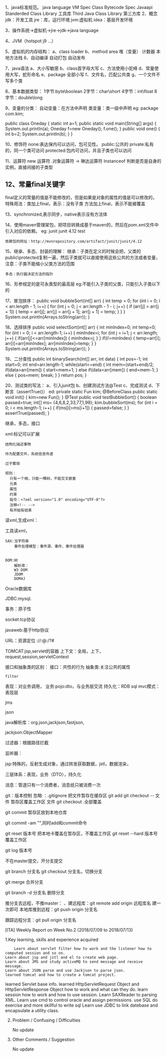 1、java标准规范。
 java language
 VM Spec
 Class Bytecode Spec
 Javaapi Standerded Class Library 工具库
 Third Java Class Library 第三方库
2、概念
  jdk：开发工具
  jre：库，运行环境
  jvm:虚拟机
  idea：基层开发环境
  
3、操作系统->虚拟机->jre->jdk->java language

4、JVM（hotspot j9 ...）

5、虚拟机的内存结构：
	a、class loader 
	b、method area 堆（变量） 计数器 本地方法栈
6、自动编译 自动打包 自动发布

7、java语法
   a、大小写敏感
   b、class首字母大写 
   c、方法使用小驼峰
   d、常量使用大写，蛇形命名
   e、package 全部小写
   f、文件名，匹配公共类
   g、一个文件不写多个类
   
   
8、基本数据类型：
  1字节:byte\boolean
  2字节：char\short
  4字节：int\float
  8字节：double\long
  
9、变量的分类：
   自动变量：在方法中声明
   类变量：类一级中声明
 eg:
   package com.kim;

   public class Oneday {
   	static int a=1;
   	public static void main(String[] args) {
   		System.out.println(a);
   		Oneday f=new Oneday();
   		f.one();
   	}
   	public void one() {
   		int b=2;
   		System.out.println(b);
   	}
   }

10、修饰符
   none:表达保内可以访问，包可见性。
   public:公共的
   private:私有的，同一个类可访问
   protected:包内可访问，并且子类也可以访问

11、运算符
   new 运算符
   .对象运算符
   -> 琳达运算符
   Instanceof 判断是否是自身的实例，直接间接的子类型

12、常量final关键字
- 
  final定义的常量的值是不能修改的，但是如果是对象的属性的值是可以修改的，
  特殊用法：类加上final，表示：没有子类
           方法加上final，表示不能被覆盖

13、synchronized,表示同步，native表示没有方法体

14、使用maven管理架包，把项目转换成基于maven的，然后在pom.xml文件中引入对应的依赖。
  eg:
    <dependencies>
        <dependency>
          <groupId>junit</groupId>
          <artifactId>junit</artifactId>
          <version>4.12</version>
          <scope>test</scope>
    	</dependency>
      </dependencies>

    依赖包的网址：http://mvnrepository.com/artifact/junit/junit/4.12

15、继承、多态、封装的理解：
   继承：子类在定义的时候会把，父类的public\protected复制一遍，然后子类就可以直接使用这些公共的方法或者变量，
        注意：子类不能缩小父类方法的范围

    多态：执行器决定方法的指针

16、形参规定的是可永类型的最高层
   eg:不能引入子类的父类，只能引入子类以下的


17、冒泡排序：
public void bubbleSort(int[] arr) {
		int temp = 0;
		for (int i = 0; i < arr.length - 1; i++) {
			for (int j = 0; j < arr.length - 1 - i; j++) {
				if (arr[j] > arr[j + 1]) {
					temp = arr[j];
					arr[j] = arr[j + 1];
					arr[j + 1] = temp;
				}
			}
		}
		System.out.println(Arrays.toString(arr));
	}

18、选择排序
	public void selectSort(int[] arr) {
		int minIndex=0;
		int temp=0;
		for (int i = 0; i < arr.length-1; i++) {
			minIndex=i;
			for (int j = i+1; j < arr.length; j++) {
				if(arr[j]<=arr[minIndex]) {
					minIndex=j;
				}
			}
			if(i!=minIndex) {
				temp=arr[i];
				arr[i]=arr[minIndex];
				arr[minIndex]=temp;
			}
		}
		System.out.println(Arrays.toString(arr));
	}

19、二分查找
	public int binarySearch(int[] arr, int data) {
		int pos=-1;
		int start=0;
		int end=arr.length-1;
		while(start<=end) {
			int mem=(start+end)/2;
			if(data>arr[mem]) {
				start=mem+1;
			} else if(data<arr[mem]) {
				end=mem-1;
			} else {
				pos=mem;
				break;
			}
		}
		return pos;
	}

20、测试类的写法：
   a、引入junit包
   b、创建测试方法@Test
   c、完成测试
   d、下断言（assertTrue()）
   ed:
   	private static Fun kim;
   	@BeforeClass
   	public static void init() {
   		kim=new Fun();
   	}
   	@Test
   	public void testBubbleSort() {
   		boolean passed=true;
   		int[] ms= {4,6,8,2,33,77,1,99};
   		kim.bubbleSort(ms);
   		for (int i = 0; i < ms.length-1; i++) {
   			if(ms[i]>ms[i+1]) {
   				passed=false;
   			}
   		}
   		assertTrue(passed);
   	}


继承，多态，接口
	
	
xml:标记可以扩展
     
	结构化描述事物
	
	作为配置文件，系统信息传递
	
	过于繁琐
	
	规则：
	  只有一个根，只能一棵树，不能交叉嵌套
	  元素
	  属性
	  约束
	  指令：<?xml version="1.0" encoding="UTF-8"?>
	  注释<!-- -->
	  有开始有结束
	  
读xml,生成xml：

工具读xml，
	
	SAX:当字符串
		事件处理模型：事件源、事件、事件处理器
	
	
	DOM:树
		解析库：
		W3 DOM 
		JDOM
		DOM4J
		
Oracle数据库

JDBC:mysql.

事务：原子性


socket:tcp协议

javaweb:基于http协议

URL：资源定位
<scheme>://<user>:<password>@<host>:<port>/<path>?<query>#<fragment>


TOMCAT:jsp,servlet的容器
上下文：全局，上下， request,session,servletContext




接口和抽象类的区别：
	接口：共性的行为
	抽象类:关注公共的属性
	
	
	filter
		
		
表现：对业务调用，
业务:pojo:dto，与业务层交流
持久化：RDB sql
mvc模式：表现层

jms

json

java解析库：org.json,jackjson,fastjson,

jackjson:ObjectMapper

过滤器：根据路径拦截

监听器：

jsp:特殊的，反射生成对象，通过转发获取数据，jstl，数据渲染，

三层体系：表现，业务（DTO），持久化

消息：管道只有一个消费者，消息纸只被消费一次



git：版本控制
忽略·：.gitignore
把文件暂存在缓存区 git add
git checkout -- 文件 暂存区覆盖工作区 文件
git checkout .全部覆盖

git commit 暂存区放到本地仓库

git commit -am "",同时add和commit命令

git reset 版本号 把本地卡覆盖在暂存区，不覆盖工作区
git reset --hard 版本号 覆盖工作区


git log 版本号

不在master提交，开分支提交

git branch 分支名
git checkout 分支名，切换分支

git merge 合并分支

git branch -d 分支名 删除分支

推分支去远程，不推master：
、建远程库：git remote add origin 远程库名 建一次即可
本地库推到远程：git push origin 分支名

跟踪远程分支：git pull origin 分支名	






[ITA] Weekly Report on Week No.2 (2018/07/09 to 2018/07/13)

1.Key learning, skills and experience acquired

        Learn about servlet filter how to work and the listener how to computed session and so on.
    Learn about jsp and jstl and el to create web page.
    Learn about JMS and study activeMQ to send message and receive message.
    Learn about JSON parse and use Jackjson to parse json.
	learned tomcat and how to create a tomcat project.
learned Servlet base info.
learned HttpServletRequest Object and HttpServletResponse Object how to work and what can they do.
learn session how to work and how to use session.
Learn SAXReader to parsing XML.
Learn use cmd to control oracle and assign permissions.
use SQL do exercise and more skillful to write sql
Learn use JDBC to link datebase and encapsulate a utility class.

2. Problem / Confusing / Difficulties

    No update

3. Other Comments / Suggestion

    No update
	
	


   
 

	